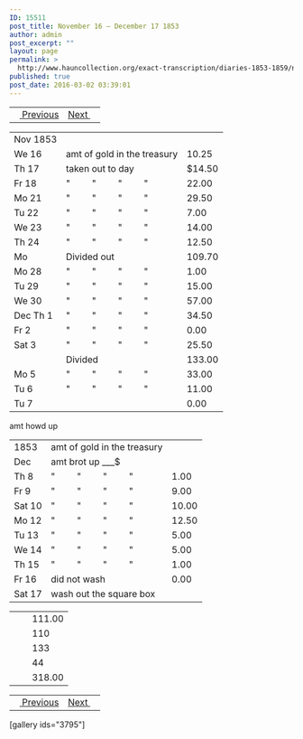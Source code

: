 ```yaml
---
ID: 15511
post_title: November 16 – December 17 1853
author: admin
post_excerpt: ""
layout: page
permalink: >
  http://www.hauncollection.org/exact-transcription/diaries-1853-1859/november-16-december-17-1853/
published: true
post_date: 2016-03-02 03:39:01
---
```

<table style="width: 100%;" align="center">
<tbody>
<tr>
<td><a href="http://www.hauncollection.org/version-2/diaries-1853-1859/september-28-october-1-1853/"><img src="https://lh3.googleusercontent.com/-EFJpxxNiPNw/VqgtWBCZrMI/AAAAAAAAAFU/WfY4lPFWWkg/s800-Ic42/Soeb-Plain-Arrows-8-10px.png" alt="" width="10" height="10" /> Previous</a></td>
<td style="text-align: right;"><a href="http://www.hauncollection.org/version-2/diaries-1853-1859/april-1855-february-6-1854-february-28-1854/">Next <img src="https://lh3.googleusercontent.com/-67k0cYlpXHw/VqgtWKz1MXI/AAAAAAAAAFU/k9PW_Piyurk/s800-Ic42/Soeb-Plain-Arrows-5-10px.png" alt="" width="10" height="10" /></a></td>
</tr>
</tbody>
</table>
<table style="width: 100%;">
<tbody>
<tr>
<td>Nov 1853</td>
<td></td>
<td></td>
</tr>
<tr>
<td>We 16</td>
<td>amt of gold in the treasury</td>
<td>10.25</td>
</tr>
<tr>
<td>Th 17</td>
<td>taken out to day</td>
<td>$14.50</td>
</tr>
<tr>
<td>Fr 18</td>
<td>"         "         "         "</td>
<td>22.00</td>
</tr>
<tr>
<td>Mo 21</td>
<td>"         "         "         "</td>
<td>29.50</td>
</tr>
<tr>
<td>Tu 22</td>
<td>"         "         "         "</td>
<td>7.00</td>
</tr>
<tr>
<td>We 23</td>
<td>"         "         "         "</td>
<td>14.00</td>
</tr>
<tr>
<td>Th 24</td>
<td>"         "         "         "</td>
<td>12.50</td>
</tr>
<tr>
<td>Mo</td>
<td>Divided out</td>
<td>109.70</td>
</tr>
<tr>
<td>Mo 28</td>
<td>"         "         "         "</td>
<td>1.00</td>
</tr>
<tr>
<td>Tu 29</td>
<td>"         "         "         "</td>
<td>15.00</td>
</tr>
<tr>
<td>We 30</td>
<td>"         "         "         "</td>
<td>57.00</td>
</tr>
<tr>
<td>Dec
Th 1</td>
<td>"         "         "         "</td>
<td>34.50</td>
</tr>
<tr>
<td>Fr 2</td>
<td>"         "         "         "</td>
<td>0.00</td>
</tr>
<tr>
<td>Sat 3</td>
<td>"         "         "         "</td>
<td>25.50</td>
</tr>
<tr>
<td></td>
<td>Divided</td>
<td>133.00</td>
</tr>
<tr>
<td>Mo 5</td>
<td>"         "         "         "</td>
<td>33.00</td>
</tr>
<tr>
<td>Tu 6</td>
<td>"         "         "         "</td>
<td>11.00</td>
</tr>
<tr>
<td>Tu 7</td>
<td></td>
<td>0.00</td>
</tr>
</tbody>
</table>
amt howd up
<table style="width: 100%;">
<tbody>
<tr>
<td>1853</td>
<td>amt of gold in the treasury</td>
<td></td>
</tr>
<tr>
<td>Dec</td>
<td>amt brot up ___$</td>
<td></td>
</tr>
<tr>
<td>Th 8</td>
<td>"         "         "         "</td>
<td>1.00</td>
</tr>
<tr>
<td>Fr 9</td>
<td>"         "         "         "</td>
<td>9.00</td>
</tr>
<tr>
<td>Sat 10</td>
<td>"         "         "         "</td>
<td>10.00</td>
</tr>
<tr>
<td>Mo 12</td>
<td>"         "         "         "</td>
<td>12.50</td>
</tr>
<tr>
<td>Tu 13</td>
<td>"         "         "         "</td>
<td>5.00</td>
</tr>
<tr>
<td>We 14</td>
<td>"         "         "         "</td>
<td>5.00</td>
</tr>
<tr>
<td>Th 15</td>
<td>"         "         "         "</td>
<td>1.00</td>
</tr>
<tr>
<td>Fr 16</td>
<td>did not wash</td>
<td>0.00</td>
</tr>
<tr>
<td>Sat 17</td>
<td>wash out the square box</td>
<td></td>
</tr>
</tbody>
</table>
<table style="width: 100%;">
<tbody>
<tr>
<td></td>
<td></td>
<td>111.00</td>
</tr>
<tr>
<td></td>
<td></td>
<td>110</td>
</tr>
<tr>
<td></td>
<td></td>
<td>133</td>
</tr>
<tr>
<td></td>
<td></td>
<td>44</td>
</tr>
<tr>
<td></td>
<td></td>
<td>318.00</td>
</tr>
</tbody>
</table>
<table style="width: 100%;" align="center">
<tbody>
<tr>
<td><a href="http://www.hauncollection.org/version-2/diaries-1853-1859/september-28-october-1-1853/"><img src="https://lh3.googleusercontent.com/-EFJpxxNiPNw/VqgtWBCZrMI/AAAAAAAAAFU/WfY4lPFWWkg/s800-Ic42/Soeb-Plain-Arrows-8-10px.png" alt="" width="10" height="10" /> Previous</a></td>
<td style="text-align: right;"><a href="http://www.hauncollection.org/version-2/diaries-1853-1859/april-1855-february-6-1854-february-28-1854/">Next <img src="https://lh3.googleusercontent.com/-67k0cYlpXHw/VqgtWKz1MXI/AAAAAAAAAFU/k9PW_Piyurk/s800-Ic42/Soeb-Plain-Arrows-5-10px.png" alt="" width="10" height="10" /></a></td>
</tr>
</tbody>
</table>
[gallery ids="3795"]

&nbsp;
